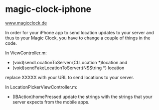 magic-clock-iphone
==================

www.magicclock.de

In order for your iPhone app to send location updates to your server and thus to your Magic Clock, you have to change a couple of things in the code.

In ViewController.m:

- (void)sendLocationToServer:(CLLocation *)location
and
- (void)sendFakeLocationToServer:(NSString *) location

replace XXXXX with your URL to send locations to your server.


In LocationPickerViewController.m:
- (IBAction)homePressed
update the strings with the strings that your server expects from the mobile apps.
